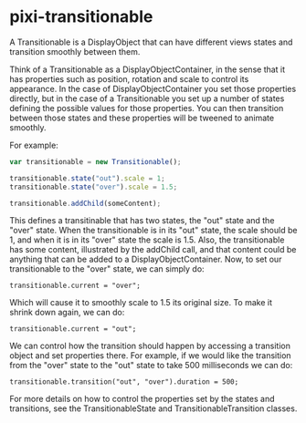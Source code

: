 pixi-transitionable
===================

A Transitionable is a DisplayObject that can have different views states and transition smoothly between them.

Think of a Transitionable as a DisplayObjectContainer, in the sense that it has properties such as position, rotation and scale to control its appearance. In the case of DisplayObjectContainer you set those properties directly, but in the case of a Transitionable you set up a number of states defining the possible values for those properties. You can then transition between those states and these properties will be tweened to animate smoothly.

For example:

````javascript
var transitionable = new Transitionable();

transitionable.state("out").scale = 1;
transitionable.state("over").scale = 1.5;

transitionable.addChild(someContent);
````

This defines a transitinable that has two states, the "out" state and the "over" state. When the transitionable is in its "out" state, the scale should be 1, and when it is in its "over" state the scale is 1.5. Also, the transitionable has some content, illustrated by the addChild call, and that content could be anything that can be added to a DisplayObjectContainer. Now, to set our transitionable to the "over" state, we can simply do:

    transitionable.current = "over";

Which will cause it to smoothly scale to 1.5 its original size. To make it shrink down again, we can do:

    transitionable.current = "out";

We can control how the transition should happen by accessing a transition object and set properties there. For example, if we would like the transition from the "over" state to the "out" state to take 500 milliseconds we can do:

    transitionable.transition("out", "over").duration = 500;

For more details on how to control the properties set by the states and transitions, see the TransitionableState and TransitionableTransition classes.
